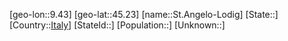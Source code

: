 ﻿---
location: [45.23,9.43]
type: City
tags:
- geo/City


SpocWebEntityId: 34436
isDeleted: false
confidential: public

---
[geo-lon::9.43]
[geo-lat::45.23]
[name::St.Angelo-Lodig]
[State::]
[Country::[Italy](geo/Continent/Europe/Italy.md)]
[StateId::]
[Population::]
[Unknown::]


